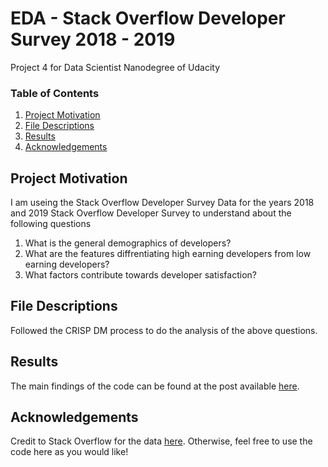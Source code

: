 # EDA - Stack Overflow Developer Survey 2018 - 2019
Project 4 for Data Scientist Nanodegree of Udacity

### Table of Contents

1. [Project Motivation](#motivation)
2. [File Descriptions](#files)
3. [Results](#results)
4. [Acknowledgements](#acknowledgements)

## Project Motivation<a name="motivation"></a>

I am useing the Stack Overflow Developer Survey Data for the years 2018 and 2019 Stack Overflow Developer Survey to understand about the following questions

1. What is the general demographics of developers?
2. What are the features diffrentiating high earning developers from low earning developers?
3. What factors contribute towards developer satisfaction?


## File Descriptions <a name="files"></a>

Followed the CRISP DM process to do the analysis of the above questions.

## Results <a name="results"></a>

The main findings of the code can be found at the post available [here](https://medium.com/@venkataramanagorle/de-cluttering-the-software-developer-career-67ea76d5eff5).

## Acknowledgements<a name="acknowledgements"></a>

Credit to Stack Overflow for the data [here](https://insights.stackoverflow.com/survey).
Otherwise, feel free to use the code here as you would like! 

